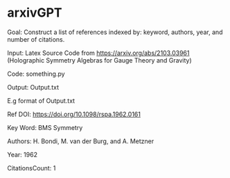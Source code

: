 # arxivGPT

Goal: Construct a list of references indexed by: keyword, authors, year, and number of citations.

Input: Latex Source Code from https://arxiv.org/abs/2103.03961 (Holographic Symmetry Algebras for Gauge Theory and Gravity)

Code: something.py

Output: Output.txt

E.g format of Output.txt 

Ref DOI: https://doi.org/10.1098/rspa.1962.0161

Key Word: BMS Symmetry

Authors: H. Bondi, M. van der Burg, and A. Metzner

Year: 1962   

CitationsCount: 1
